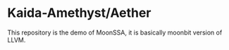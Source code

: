 # Kaida-Amethyst/Aether

This repository is the demo of MoonSSA, it is basically moonbit version of LLVM.
